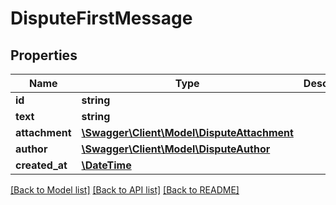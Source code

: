 # DisputeFirstMessage

## Properties
Name | Type | Description | Notes
------------ | ------------- | ------------- | -------------
**id** | **string** |  | 
**text** | **string** |  | [optional] 
**attachment** | [**\Swagger\Client\Model\DisputeAttachment**](DisputeAttachment.md) |  | [optional] 
**author** | [**\Swagger\Client\Model\DisputeAuthor**](DisputeAuthor.md) |  | 
**created_at** | [**\DateTime**](\DateTime.md) |  | 

[[Back to Model list]](../../README.md#documentation-for-models) [[Back to API list]](../../README.md#documentation-for-api-endpoints) [[Back to README]](../../README.md)

